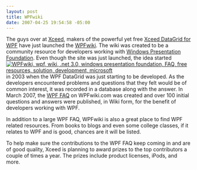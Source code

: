 ```yaml
---
layout: post
title: WPFwiki
date: 2007-04-25 19:54:58 -05:00
---
```


The guys over at [Xceed](http://www.xceed.com/ "Xceed"), makers of the powerful yet free [Xceed DataGrid for WPF](http://www.xceed.com/Grid_WPF_Intro.html) have just launched the [WPFwiki](http://wpfwiki.com/). The wiki was created to be a community resource for developers working with [Windows Presentation Foundation](http://en.wikipedia.org/wiki/Windows_Presentation_Foundation). Even though the site was just launched, the idea started [![WPFwiki, wpf, wiki, .net 3.0, windows presentation foundation, FAQ, free resources, solution, development, microsoft](http://wpfwiki.com/Images/LogoVertReflect.gif)](http://wpfwiki.com/)in 2003 when the WPF DataGrid was just starting to be developed. As the developers encountered problems and questions that they felt would be of common interest, it was recorded in a database along with the answer. In March 2007, the [WPF FAQ](http://wpfwiki.com/WPF%20FAQ%20Index.ashx) on WPFwiki.com was created and over 100 initial questions and answers were published, in Wiki form, for the benefit of developers working with WPF.

In addition to a large WPF FAQ, WPFwiki is also a great place to find WPF related resources. From books to blogs and even some college classes, if it relates to WPF and is good, chances are it will be listed.

To help make sure the contributions to the WPF FAQ keep coming in and are of good quality, Xceed is planning to award prizes to the top contributors a couple of times a year. The prizes include product licenses, iPods, and more.
